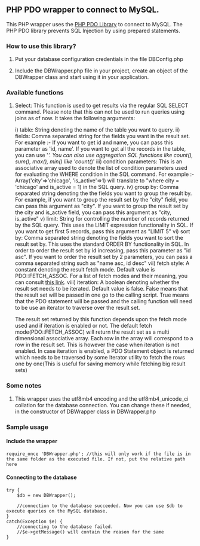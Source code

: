 ## PHP PDO wrapper to connect to MySQL.

This PHP wrapper uses the [PHP PDO Library](http://php.net/manual/en/book.pdo.php) to connect to MySQL. The PHP PDO library prevents SQL Injection by using prepared statements.

### How to use this library?

1) Put your database configuration credentials in the file DBConfig.php

2) Include the DBWrapper.php file in your project, create an object of the DBWrapper class and start using it in your application.

### Available functions

1) Select: This function is used to get results via the regular SQL SELECT command. Please note that this can not be used to run queries using joins as of now. It takes the following arguments:

    i) table: String denoting the name of the table you want to query.
    ii) fields: Comma separated string for the fields you want in the result set. For example :- If you want to get id and name, you can pass this parameter as 'id, name'. If you want to get all the records in the table, you can use '*'. You can also use aggregation SQL functions like count(), sum(), max(), min() like 'count(*)'
    iii) condition parameters: This is an associative array used to denote the list of condition parameters used for evaluating the WHERE condition in the SQL command. For example :- Array('city'=>'chicago', 'is_active'=>1) will translate to "where city = 'chicago' and is_active = 1) in the SQL query.
    iv) group by: Comma separated string denoting the the fields you want to group the result by. For example, if you want to group the result set by the "city" field, you can pass this argument as "city". If you want to group the result set by the city and is_active field, you can pass this argument as "city, is_active"
    v) limit: String for controlling the number of records returned by the SQL query. This uses the LIMIT expression functionality in SQL. If you want to get first 5 records, pass this argument as "LIMIT 5"
    vi) sort by: Comma separated string denoting the fields you want to sort the result set by. This uses the standard ORDER BY functionality in SQL. In order to order the result set by id increasing, pass this parameter as "id asc". If you want to order the result set by 2 parameters, you can pass a comma separated string such as "name asc, id desc"
    vii) fetch style: A constant denoting the result fetch mode. Default value is PDO::FETCH_ASSOC. For a list of fetch modes and their meaning, you can consult [this link](http://php.net/manual/en/pdostatement.fetch.php).
    viii) iteration: A boolean denoting whether the result set needs to be iterated. Default value is false. False means that the result set will be passed in one go to the calling script. True means that the PDO statement will be passed and the calling function will need to be use an iterator to traverse over the result set. 
    
    The result set returned by this function depends upon the fetch mode used and if iteration is enabled or not. The default fetch mode(PDO::FETCH_ASSOC) will return the result set as a multi dimensional associative array. Each row in the array will correspond to a row in the result set. This is however the case when iteration is not enabled. In case iteration is enabled, a PDO Statement object is returned which needs to be traversed by some Iterator utility to fetch the rows one by one(This is useful for saving memory while fetching big result sets)

### Some notes

1) This wrapper uses the utf8mb4 encoding and the utf8mb4_unicode_ci collation for the database connection. You can change these if needed, in the constructor of DBWrapper class in DBWrapper.php

### Sample usage

#### Include the wrapper

```
require_once 'DBWrapper.php'; //this will only work if the file is in the same folder as the executed file. If not, put the relative path here
```

#### Connecting to the database

```
try {
    $db = new DBWrapper();

    //connection to the database succeeded. Now you can use $db to execute queries on the MySQL database.
}
catch(Exception $e) {
    //connecting to the database failed.
    //$e->getMessage() will contain the reason for the same
}
```
